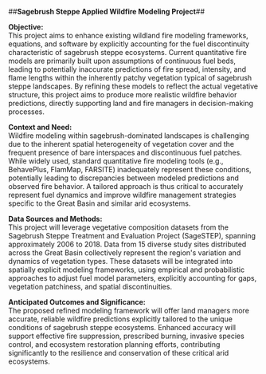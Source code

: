 ##**Sagebrush Steppe Applied Wildfire Modeling Project**##

**Objective:**\
This project aims to enhance existing wildland fire modeling frameworks, equations, and software by explicitly accounting for the fuel discontinuity characteristic of sagebrush steppe ecosystems. Current quantitative fire models are primarily built upon assumptions of continuous fuel beds, leading to potentially inaccurate predictions of fire spread, intensity, and flame lengths within the inherently patchy vegetation typical of sagebrush steppe landscapes. By refining these models to reflect the actual vegetative structure, this project aims to produce more realistic wildfire behavior predictions, directly supporting land and fire managers in decision-making processes.

**Context and Need:**\
Wildfire modeling within sagebrush-dominated landscapes is challenging due to the inherent spatial heterogeneity of vegetation cover and the frequent presence of bare interspaces and discontinuous fuel patches. While widely used, standard quantitative fire modeling tools (e.g., BehavePlus, FlamMap, FARSITE) inadequately represent these conditions, potentially leading to discrepancies between modeled predictions and observed fire behavior. A tailored approach is thus critical to accurately represent fuel dynamics and improve wildfire management strategies specific to the Great Basin and similar arid ecosystems.

**Data Sources and Methods:**\
This project will leverage vegetative composition datasets from the Sagebrush Steppe Treatment and Evaluation Project (SageSTEP), spanning approximately 2006 to 2018. Data from 15 diverse study sites distributed across the Great Basin collectively represent the region's variation and dynamics of vegetation types. These datasets will be integrated into spatially explicit modeling frameworks, using empirical and probabilistic approaches to adjust fuel model parameters, explicitly accounting for gaps, vegetation patchiness, and spatial discontinuities.

**Anticipated Outcomes and Significance:**\
The proposed refined modeling framework will offer land managers more accurate, reliable wildfire predictions explicitly tailored to the unique conditions of sagebrush steppe ecosystems. Enhanced accuracy will support effective fire suppression, prescribed burning, invasive species control, and ecosystem restoration planning efforts, contributing significantly to the resilience and conservation of these critical arid ecosystems.



